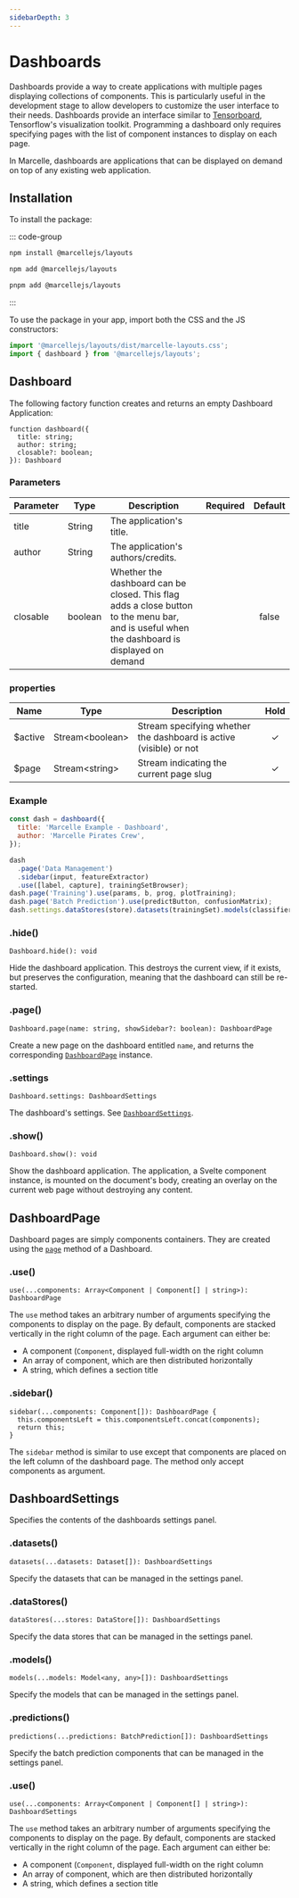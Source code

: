 ```yaml
---
sidebarDepth: 3
---
```


# Dashboards

Dashboards provide a way to create applications with multiple pages displaying collections of components. This is particularly useful in the development stage to allow developers to customize the user interface to their needs. Dashboards provide an interface similar to [Tensorboard](https://www.tensorflow.org/tensorboard), Tensorflow's visualization toolkit. Programming a dashboard only requires specifying pages with the list of component instances to display on each page.

In Marcelle, dashboards are applications that can be displayed on demand on top of any existing web application.

## Installation

To install the package:

::: code-group

```bash [npm]
npm install @marcellejs/layouts
```

```bash [yarn]
npm add @marcellejs/layouts
```

```bash [pnpm]
pnpm add @marcellejs/layouts
```

:::

To use the package in your app, import both the CSS and the JS constructors:

```js
import '@marcellejs/layouts/dist/marcelle-layouts.css';
import { dashboard } from '@marcellejs/layouts';
```

## Dashboard

The following factory function creates and returns an empty Dashboard Application:

```tsx
function dashboard({
  title: string;
  author: string;
  closable?: boolean;
}): Dashboard
```

### Parameters

| Parameter | Type    | Description                                                                                                                                 | Required | Default |
| --------- | ------- | ------------------------------------------------------------------------------------------------------------------------------------------- | :------: | :-----: |
| title     | String  | The application's title.                                                                                                                    |          |         |
| author    | String  | The application's authors/credits.                                                                                                          |          |         |
| closable  | boolean | Whether the dashboard can be closed. This flag adds a close button to the menu bar, and is useful when the dashboard is displayed on demand |          |  false  |

### properties

| Name     | Type              | Description                                                        | Hold |
| -------- | ----------------- | ------------------------------------------------------------------ | :--: |
| \$active | Stream\<boolean\> | Stream specifying whether the dashboard is active (visible) or not |  ✓   |
| \$page   | Stream\<string\>  | Stream indicating the current page slug                            |  ✓   |

### Example

```js
const dash = dashboard({
  title: 'Marcelle Example - Dashboard',
  author: 'Marcelle Pirates Crew',
});

dash
  .page('Data Management')
  .sidebar(input, featureExtractor)
  .use([label, capture], trainingSetBrowser);
dash.page('Training').use(params, b, prog, plotTraining);
dash.page('Batch Prediction').use(predictButton, confusionMatrix);
dash.settings.dataStores(store).datasets(trainingSet).models(classifier).predictions(batchMLP);
```

### .hide()

```tsx
Dashboard.hide(): void
```

Hide the dashboard application. This destroys the current view, if it exists, but preserves the configuration, meaning that the dashboard can still be re-started.

### .page()

```tsx
Dashboard.page(name: string, showSidebar?: boolean): DashboardPage
```

Create a new page on the dashboard entitled `name`, and returns the corresponding [`DashboardPage`](#dashboardpage) instance.

### .settings

```tsx
Dashboard.settings: DashboardSettings
```

The dashboard's settings. See [`DashboardSettings`](#dashboardsettings).

### .show()

```tsx
Dashboard.show(): void
```

Show the dashboard application. The application, a Svelte component instance, is mounted on the document's body, creating an overlay on the current web page without destroying any content.

## DashboardPage

Dashboard pages are simply components containers. They are created using the [`page`](#page) method of a Dashboard.

### .use()

```tsx
use(...components: Array<Component | Component[] | string>): DashboardPage
```

The `use` method takes an arbitrary number of arguments specifying the components to display on the page. By default, components are stacked vertically in the right column of the page. Each argument can either be:

- A component (`Component`, displayed full-width on the right column
- An array of component, which are then distributed horizontally
- A string, which defines a section title

### .sidebar()

```tsx
sidebar(...components: Component[]): DashboardPage {
  this.componentsLeft = this.componentsLeft.concat(components);
  return this;
}
```

The `sidebar` method is similar to use except that components are placed on the left column of the dashboard page. The method only accept components as argument.

## DashboardSettings

Specifies the contents of the dashboards settings panel.

### .datasets()

```tsx
datasets(...datasets: Dataset[]): DashboardSettings
```

Specify the datasets that can be managed in the settings panel.

### .dataStores()

```tsx
dataStores(...stores: DataStore[]): DashboardSettings
```

Specify the data stores that can be managed in the settings panel.

### .models()

```tsx
models(...models: Model<any, any>[]): DashboardSettings
```

Specify the models that can be managed in the settings panel.

### .predictions()

```tsx
predictions(...predictions: BatchPrediction[]): DashboardSettings
```

Specify the batch prediction components that can be managed in the settings panel.

### .use()

```tsx
use(...components: Array<Component | Component[] | string>): DashboardSettings
```

The `use` method takes an arbitrary number of arguments specifying the components to display on the page. By default, components are stacked vertically in the right column of the page. Each argument can either be:

- A component (`Component`, displayed full-width on the right column
- An array of component, which are then distributed horizontally
- A string, which defines a section title
